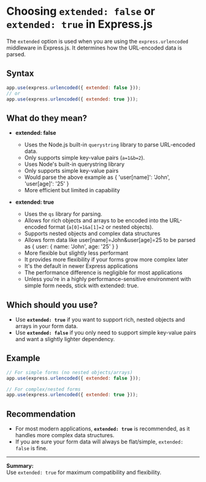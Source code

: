 # Choosing `extended: false` or `extended: true` in Express.js

The `extended` option is used when you are using the `express.urlencoded` middleware in Express.js. It determines how the URL-encoded data is parsed.

## Syntax

```js
app.use(express.urlencoded({ extended: false }));
// or
app.use(express.urlencoded({ extended: true }));
```

## What do they mean?

- **extended: false**
  - Uses the Node.js built-in `querystring` library to parse URL-encoded data.
  - Only supports simple key-value pairs (`a=1&b=2`).
  - Uses Node's built-in querystring library
  - Only supports simple key-value pairs
  - Would parse the above example as { 'user[name]': 'John', 'user[age]': '25' }
  - More efficient but limited in capability

- **extended: true**
  - Uses the `qs` library for parsing.
  - Allows for rich objects and arrays to be encoded into the URL-encoded format (`a[0]=1&a[1]=2` or nested objects).
  - Supports nested objects and complex data structures
  - Allows form data like user[name]=John&user[age]=25 to be parsed as { user: { name: 'John', age: '25' } }
  - More flexible but slightly less performant
  - It provides more flexibility if your forms grow more complex later
  - It's the default in newer Express applications
  - The performance difference is negligible for most applications
  - Unless you're in a highly performance-sensitive environment with simple form needs, stick with extended: true.

## Which should you use?

- Use **`extended: true`** if you want to support rich, nested objects and arrays in your form data.
- Use **`extended: false`** if you only need to support simple key-value pairs and want a slightly lighter dependency.

## Example

```js
// For simple forms (no nested objects/arrays)
app.use(express.urlencoded({ extended: false }));

// For complex/nested forms
app.use(express.urlencoded({ extended: true }));
```

## Recommendation

- For most modern applications, **`extended: true`** is recommended, as it handles more complex data structures.
- If you are sure your form data will always be flat/simple, `extended: false` is fine.

---

**Summary:**  
Use `extended: true` for maximum compatibility and flexibility.

